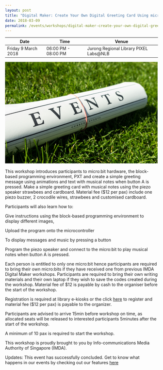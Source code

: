 ```yaml
---
layout: post
title: "Digital Maker: Create Your Own Digital Greeting Card Using micro:bit"
date: 2018-03-09
permalink: /events/workshops/digital-maker-create-your-own-digital-greeting-card-using-microbit1
---
```


| Date | Time | Venue |
|--------|---|---|
| Friday 9 March 2018 | 06:00 PM - 08:00 PM | Jurong Regional Library PIXEL Labs@NLB |

![hi](/images/events/generic-event-image.jpg)

This workshop introduces participants to micro:bit hardware, the block-based programming environment, PXT and create a simple greeting message using animations and text with musical notes when button A is pressed. Make a simple greeting card with musical notes using the piezo speaker strawbees and cardboard. Material fee ($12 per pax) include one piezo buzzer, 2 crocodile wires, strawbees and customised cardboard.

Participants will also learn how to:

Give instructions using the block-based programming environment to display different images,

Upload the program onto the microcontroller

To display messages and music by pressing a button

Program the piezo speaker and connect to the micro:bit to play musical notes when button A is pressed.

 
Each person is entitled to only one micro:bit hence participants are required to bring their own micro:bits if they have received one from previous IMDA Digital Maker workshops.
Participants are required to bring their own writing materials and their own laptop if they wish to save the codes created during the workshop.
Material fee of $12 is payable by cash to the organiser before the start of the workshop.
 
Registration is required at library e-kiosks or the click <a href="https://www.nlb.gov.sg/golibrary2/e/digital-maker-create-your-own-digital-greeting-card-using-microbit-pixel-labsnlb-54457571" target="_blank">here</a> to register and material fee ($12 per pax) is payable to the organizer.
 
Participants are advised to arrive 15min before workshop on time, as allocated seats will be released to interested participants 5minutes after the start of the workshop.

A minimum of 10 pax is required to start the workshop.

This workshop is proudly brought to you by Info-communications Media Authority of Singapore (IMDA).

Updates: This event has successfully concluded. Get to know what happens in our events by checking out our features <a href="" target="_blank">here</a>

